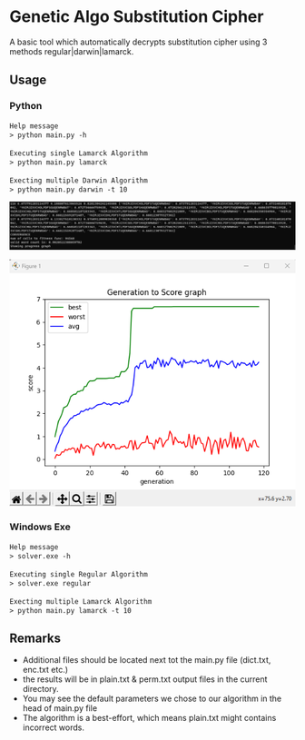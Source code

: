 # Genetic Algo Substitution Cipher #
A basic tool which automatically decrypts substitution cipher using 3 methods regular|darwin|lamarck.

## Usage ##

### Python ###
```commandline
Help message 
> python main.py -h

Executing single Lamarck Algorithm
> python main.py lamarck

Execting multiple Darwin Algorithm
> python main.py darwin -t 10
```



![cli](doc_img/lamarck_end.png "Lamarck Results")

![cli_stats](doc_img/lamarck_graph.png "Lamarck Stats")

### Windows Exe ###
```commandline
Help message 
> solver.exe -h

Executing single Regular Algorithm
> solver.exe regular

Execting multiple Lamarck Algorithm
> python main.py lamarck -t 10
```


## Remarks ##
* Additional files should be located next tot the main.py file (dict.txt, enc.txt etc.)
* the results will be in plain.txt & perm.txt output files in the current directory.
* You may see the default parameters we chose to our algorithm in the head of main.py file
* The algorithm is a best-effort, which means plain.txt might contains incorrect words.

